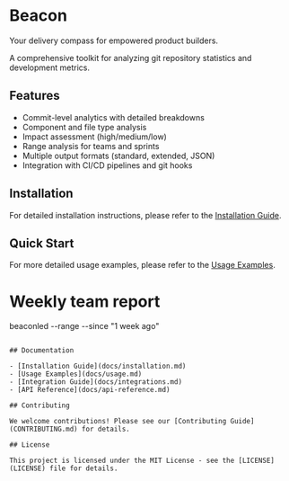 # Beacon

Your delivery compass for empowered product builders.

A comprehensive toolkit for analyzing git repository statistics and development metrics.

## Features

- Commit-level analytics with detailed breakdowns
- Component and file type analysis
- Impact assessment (high/medium/low)
- Range analysis for teams and sprints
- Multiple output formats (standard, extended, JSON)
- Integration with CI/CD pipelines and git hooks

## Installation

For detailed installation instructions, please refer to the [Installation Guide](docs/installation.md).

## Quick Start

For more detailed usage examples, please refer to the [Usage Examples](docs/usage.md).

# Weekly team report
beaconled --range --since "1 week ago"
```

## Documentation

- [Installation Guide](docs/installation.md)
- [Usage Examples](docs/usage.md)
- [Integration Guide](docs/integrations.md)
- [API Reference](docs/api-reference.md)

## Contributing

We welcome contributions! Please see our [Contributing Guide](CONTRIBUTING.md) for details.

## License

This project is licensed under the MIT License - see the [LICENSE](LICENSE) file for details.
